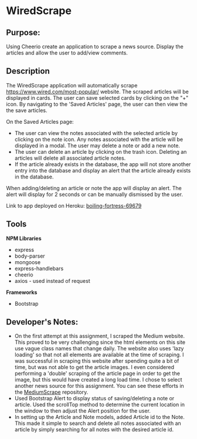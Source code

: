 # WiredScrape

## Purpose: ##

Using Cheerio create an application to scrape a news source. Display the articles and allow the user to add/view comments.

## Description ##

The WiredScrape application will automatically scrape https://www.wired.com/most-popular/ website. The scraped articles will be displayed in cards. The user can save selected cards by clicking on the "+" icon. By navigating to the 'Saved Articles' page, the user can then view the the save articles.

On the Saved Articles page:
* The user can view the notes associated with the selected article by clicking on the note icon. Any notes associated with the article will be displayed in a modal. The user may delete a note or add a new note.
* The user can delete an article by clicking on the trash icon. Deleting an articles will delete all associated article notes.
* If the article already exists in the database, the app will not store another entry into the database and display an alert that the article already exists in the database.

When adding/deleting an article or note the app will display an alert. The alert will display for 2 seconds or can be manually dismissed by the user.

Link to app deployed on Heroku: [boiling-fortress-69679](https://boiling-fortress-69679.herokuapp.com/)

## Tools ##

**NPM Libraries**
* express
* body-parser
* mongoose
* express-handlebars
* cheerio
* axios - used instead of request

**Frameworks**
* Bootstrap

## Developer's Notes: ##
* On the first attempt at this assignment, I scraped the Medium website. This proved to be very challenging since the html elements on this site use vague class names that change daily. The website also uses 'lazy loading' so that not all elements are available at the time of scraping. I was successful in scraping this website after spending quite a bit of time, but was not able to get the article images. I even considered performing a 'double' scraping of the article page in order to get the image, but this would have created a long load time. I chose to select another news source for this assignment. You can see these efforts in the [MediumScrape](https://github.com/vdelariva/MediumScrape) repository.
* Used Bootstrap Alert to display status of saving/deleting a note or article. Used the scrollTop method to determine the current location in the window to then adjust the Alert position for the user.
* In setting up the Article and Note models, added Article id to the Note. This made it simple to search and delete all notes associated with an article by simply searching for all notes with the desired article id.
